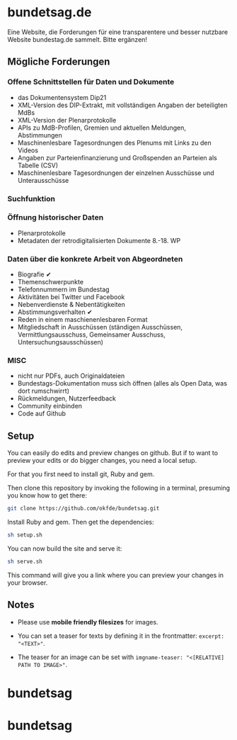 
# bundetsag.de
Eine Website, die Forderungen für eine transparentere und besser nutzbare Website bundestag.de sammelt. Bitte ergänzen!

## Mögliche Forderungen

### Offene Schnittstellen für Daten und Dokumente
- das Dokumentensystem Dip21
- XML-Version des DIP-Extrakt, mit vollständigen Angaben der beteiligten MdBs
- XML-Version der Plenarprotokolle
- APIs zu MdB-Profilen, Gremien und aktuellen Meldungen, Abstimmungen
- Maschinenlesbare Tagesordnungen des Plenums mit Links zu den Videos
- Angaben zur Parteienfinanzierung und Großspenden an Parteien als Tabelle (CSV)
- Maschinenlesbare Tagesordnungen der einzelnen Ausschüsse und Unterausschüsse

### Suchfunktion

### Öffnung historischer Daten
- Plenarprotokolle
- Metadaten der retrodigitalisierten Dokumente 8.-18. WP

### Daten über die konkrete Arbeit von Abgeordneten
- Biografie ✔
- Themenschwerpunkte
- Telefonnummern im Bundestag
- Aktivitäten bei Twitter und Facebook
- Nebenverdienste &amp; Nebentätigkeiten
- Abstimmungsverhalten ✔
- Reden in einem maschienenlesbaren Format
- Mitgliedschaft in Ausschüssen (ständigen Ausschüssen, Vermittlungsausschuss, Gemeinsamer Ausschuss, Untersuchungsausschüssen)

### MISC
- nicht nur PDFs, auch Originaldateien
- Bundestags-Dokumentation muss sich öffnen (alles als Open Data, was dort rumschwirrt)
- Rückmeldungen, Nutzerfeedback
- Community einbinden
- Code auf Github


## Setup

You can easily do edits and preview changes on github. But if to want to preview
your edits or do bigger changes, you need a local setup.

For that you first need to install git, Ruby and gem.

Then clone this repository by invoking the following in a terminal,
presuming you know how to get there:

```bash
git clone https://github.com/okfde/bundetsag.git
```
Install Ruby and gem. Then get the dependencies:

```bash
sh setup.sh
```

You can now build the site and serve it:

```bash
sh serve.sh
```

This command will give you a link where you can preview your changes in your browser.

## Notes

 * Please use **mobile friendly filesizes** for images.

 * You can set a teaser for texts by defining it in the frontmatter: `excerpt: "<TEXT>"`.

 * The teaser  for an image can be set with `imgname-teaser: "<[RELATIVE] PATH TO IMAGE>"`.
# bundetsag
# bundetsag
